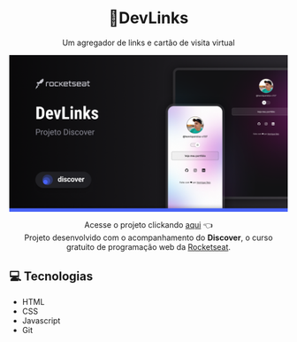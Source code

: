 <h1 align="center">🔗DevLinks</h1>

<p align="center">Um agregador de links e cartão de visita virtual</p>

<img src="./assets/Cover.png" alt="imagem de capa do DevLinks mostrando a logo da rocketseat, o nome do projeto, a logo do discover e duas imagens representando a tela do projeto, uma para dispositivos com uma proporção de tela de 9:16 usando o tema claro e a outra para dispositivos com uma proporção de tela de 16:9 usando o tema escuro, mostrando a responsividade do layout em diferentes tipos de dispositivos" align="center" />
</br>

<p align="center">
  Acesse o projeto clickando <a href="https://henriquereiss-c137.github.io/DevLinks/" target="_blank">aqui</a> 👈</br>
  Projeto desenvolvido com o acompanhamento do <b>Discover</b>, o curso gratuito de programação web da <a href="https://rocketseat.com.br/">Rocketseat</a>.
</p>

<h2>💻 Tecnologias</h2>
<ul>
  <li>HTML</li>
  <li>CSS</li>
  <li>Javascript</li>
  <li>Git</li>
</ul>
